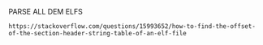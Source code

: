 PARSE ALL DEM ELFS
~~~
https://stackoverflow.com/questions/15993652/how-to-find-the-offset-of-the-section-header-string-table-of-an-elf-file
~~~
